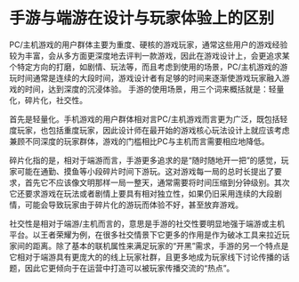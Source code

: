 # 手游与端游在设计与玩家体验上的区别

PC/主机游戏的用户群体主要为重度、硬核的游戏玩家，通常这些用户的游戏经验较为丰富，会从多方面更深度地去评判一款游戏，因此在游戏设计上，会更追求某个特定方向的打磨，如剧情、玩法等，而且考虑到使用的场景，PC/主机游戏的游玩时间通常是连续的大段时间，游戏设计者有足够的时间来逐渐使游戏玩家融入游戏的时间，达到深度的沉浸体验。 手游的使用场景，用三个词来概括就是：轻量化，碎片化，社交性。

首先是轻量化。手机游戏的用户群体相对言PC/主机游戏而言更为广泛，既包括轻度玩家，也包括重度玩家，因此设计师在最开始的游戏核心玩法设计上就应该考虑兼顾不同深度的玩家群体，游戏的门槛相比PC与主机而言需要相应地降低。

碎片化指的是，相对于端游而言，手游更多追求的是“随时随地开一把”的感觉，玩家可能在通勤、摸鱼等小段碎片时间下游玩。这对游戏每一局的总时长提出了要求，首先它不应该像文明那样一局一整天，通常需要将时间压缩到分钟级别。其次它还要求游戏在玩法或者剧情上要具有相对独立性，如果仍旧采用连续的大段剧情，可能会导致玩家由于碎片化的游玩而体验不好，甚至放弃游戏。

社交性是相对于端游/主机而言的，意思是手游的社交性要明显地强于端游或主机平台。以王者荣耀为例，在很多社交情景下它更多的作用是作为破冰工具来拉近玩家间的距离。除了基本的联机属性来满足玩家的“开黑”需求，手游的另一个特点是它相对于端游具有更庞大的的线上玩家社群，且更多地成为玩家线下讨论传播的话题，因此它更倾向于在运营中打造可以被玩家传播交流的“热点”。